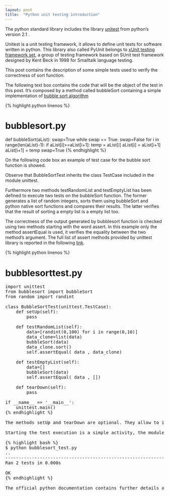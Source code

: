 ```yaml
---
layout: post
title:  "Python unit testing introduction"
---
```


The python standard library includes the library [unitest](https://docs.python.org/2/library/unittest.html) from python’s version 2.1 .

Unitest is a unit testing framework, it  allows to define unit tests for software written in python.
This library also called PyUnit belongs to [xUnit testing framework set](http://en.wikipedia.org/wiki/XUnit), a group of testing framework based on SUnit test framework designed by Kent Beck in 1998 for Smalltalk language testing.

This post contains the description of  some simple tests used to verify the correctness of sort function.

The following text box contains the code that will be the object of the test in this post. It’s composed by a method called bubbleSort containing a simple implementation of [bubble sort algorithm](http://en.wikipedia.org/wiki/Bubble_sort)

{% highlight python linenos %}
# bubblesort.py
def bubbleSort(aList):
    swap=True
        while swap == True:
           swap=False
           for i in range(len(aList)-1):
               if aList[i]>=aList[i+1]:
                   temp = aList[i]
                   aList[i] = aList[i+1]
                   aList[i+1] = temp
                   swap=True
{% endhighlight %}

On the following code box an example of test case for the bubble sort function is showed.

Observe that BubbleSortTest inherits the class TestCase included in the module unittest.

Furthermore two methods testRandomList and testEmptyList has been defined to execute two tests on the bubbleSort function. The former generates a list of random integers, sorts them using bubbleSort and python native sort functions and compares their results. The latter verifies that the result of sorting a empty list is a empty list too.

The correctness of the output generated by bubblesort function is checked using two methods starting with the word assert. In this example only the method assertEqual is used, it verifies the equality between the two method’s argument. The full list of assert methods provided by unittest library is reported in the following [link](https://docs.python.org/2/library/unittest.html#unittest.TestCase.assertEqual).


{% highlight python linenos %}
# bubblesorttest.py</pre>
<pre>import unittest
from bubblesort import bubbleSort
from random import randint
 
class BubbleSortTest(unittest.TestCase):
    def setUp(self):
        pass
 
    def testRandomList(self):
        data=[randint(0,100) for i in range(0,10)]
        data_clone=list(data)
        bubbleSort(data)
        data_clone.sort()
        self.assertEqual( data , data_clone)
 
    def testEmptyList(self):
        data=[]
        bubbleSort(data)
        self.assertEqual( data , [])
 
    def tearDown(self):
        pass
 
if __name__ == '__main__':
    unittest.main()
{% endhighlight %}

The methods setUp and tearDown are optional. They allow to initialize and to release resources used during the tests,respectively. If these two function are defined, their code is executed before and after the execution of each test method.

Starting the test execution is a simple activity, the module bubblesorttest.py must be executed from python interpreter as showed in the following box.

{% highlight bash %}
$ python bubblesort_test.py
..
----------------------------------------------------------------------
Ran 2 tests in 0.000s
 
OK
{% endhighlight %}

The official python documentation contains further details about unittest [library](https://docs.python.org/3/library/unittest.html).

